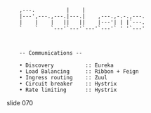         
        ,---.          |    |
        |---',---.,---.|---.|    ,---.,-.-.,---.
        |    |    |   ||   ||    |---'| | |`---.
        `    `    `---'`---'`---'`---'` ' '`---'



        -- Communications --

        • Discovery          :: Eureka
        • Load Balancing     :: Ribbon + Feign
        • Ingress routing    :: Zuul
        • Circuit breaker    :: Hystrix
        • Rate limiting      :: Hystrix

















































































slide 070
